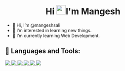 <h1 align="center">Hi <img src="https://raw.githubusercontent.com/MartinHeinz/MartinHeinz/master/wave.gif" width="30px">I'm Mangesh</h1>



- 👋 Hi, I’m @mangeshsali
- 👀 I’m interested in learning new things.
- 🌱 I’m currently learning Web Development.


## 🚀 Languages and Tools:

<p align="left">


<a href="https://www.w3.org/html/" target="_blank"> <img src="https://img.icons8.com/color/48/000000/html-5.png"/> </a>
<a href="https://www.w3schools.com/css/" target="_blank"> <img src="https://img.icons8.com/color/48/000000/css3.png"/> </a>
<a href="https://developer.mozilla.org/en-US/docs/Web/JavaScript" target="_blank"> <img src="https://img.icons8.com/color/48/000000/javascript.png"/> </a>
<a href="https://python.org/" target="_blank"> <img src="https://img.icons8.com/fluency/50/000000/python.png"/> </a>
  <a href="https://www.programiz.com/c-programming" target="_blank"> <img src="https://img.icons8.com/color/50/000000/c-plus-plus-logo.png"/> </a>
 <img src="https://img.icons8.com/fluency/48/000000/adobe-photoshop.png"/>

</p>

<br/>
  
